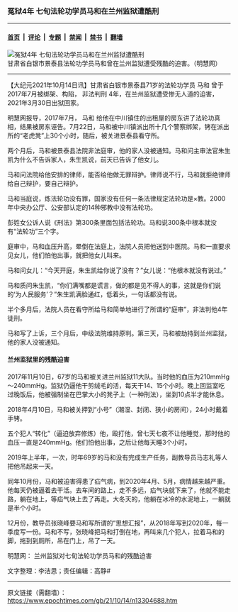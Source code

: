 ### 冤狱4年 七旬法轮功学员马和在兰州监狱遭酷刑

---

#### [首页](../../../..?n13304688) &nbsp;|&nbsp; [评论](../../../../../epoch-comment?n13304688) &nbsp;|&nbsp; [专题](../../../../../epoch-special?n13304688) &nbsp;|&nbsp; [禁闻](../../../../../epoch-news?n13304688) &nbsp;|&nbsp; [禁书](../../../../../books?n13304688) &nbsp;|&nbsp; [翻墙](https://github.com/gfw-breaker/nogfw/blob/master/README.md?n13304688)


<div><img alt="冤狱4年 七旬法轮功学员马和在兰州监狱遭酷刑" class="attachment-djy_600_400 size-djy_600_400 wp-post-image" src="https://i.epochtimes.com/assets/uploads/2021/10/id13304780-2006-6-14-lanzhou-05_Fotor-600x400.jpg"/>
<div class="caption">
 甘肃省白银市景泰县法轮功学员马和曾在兰州监狱遭受残酷的迫害。（明慧网）
</div></div><hr/><div class="post_content" id="artbody" itemprop="articleBody">
 <!-- article content begin -->
 <p>
  【大纪元2021年10月14日讯】甘肃省白银市景泰县71岁的法轮功学员
  <ok href="https://www.epochtimes.com/gb/tag/%E9%A9%AC%E5%92%8C.html">
   马和
  </ok>
  曾于2017年7月被绑架、构陷，
  <ok href="https://www.epochtimes.com/gb/tag/%E9%9D%9E%E6%B3%95%E5%88%A4%E5%88%91.html">
   非法判刑
  </ok>
  4年，在兰州监狱遭受惨无人道的迫害，2021年3月30日出狱回家。
 </p>
 <p>
  明慧网报导，2017年7月，
  <ok href="https://www.epochtimes.com/gb/tag/%E9%A9%AC%E5%92%8C.html">
   马和
  </ok>
  给他在中川镇住的出租屋的房东讲了法轮功真相，结果被房东诬告。7月22日，马和被中川镇派出所十几个警察绑架，铐在派出所的“老虎凳”上30个小时，随后，被关进景泰县看守所。
 </p>
 <p>
  两个月后，马和被景泰县法院非法庭审，他的家人没被通知。马和问主审法官朱生凯为什么不告诉家人，朱生凯说，前天已告诉了他女儿。
 </p>
 <p>
  马和问法院给他安排的律师，能否给他做无罪辩护。律师说不行，马和就拒绝律师给自己辩护，要自己辩护。
 </p>
 <p>
  马和当庭说，炼法轮功没有罪，国家没有任何一条法律规定法轮功是×教。2000年中央办公厅、公安部认定的14种邪教中没有法轮功。
 </p>
 <p>
  彭姓女公诉人说《刑法》第300条里面包括法轮功。马和说300条中根本就没有“法轮功”三个字。
 </p>
 <p>
  庭审中，马和血压升高，晕倒在法庭上，法院人员把他送到中医院。马和一直要求见女儿，他们怕他出事，就把他女儿叫来。
 </p>
 <p>
  马和问女儿：“今天开庭，朱生凯给你说了没有？”女儿说：“他根本就没有说过。”
 </p>
 <p>
  马和质问朱生凯，“你们满嘴都是谎言，做的都是见不得人的事，这就是你们说的‘为人民服务’？”朱生凯满脸通红，低着头，一句话都没有说。
 </p>
 <p>
  半个多月后，法院人员在看守所给马和简单地进行了所谓的“庭审”，非法判他4年徒刑。
 </p>
 <p>
  马和写了上诉，三个月后，中级法院维持原判。第三天，马和被劫持到兰州监狱，他的家人没被通知。
 </p>
 <h4>
  兰州监狱里的残酷迫害
 </h4>
 <p>
  2017年11月10日，67岁的马和被关进兰州监狱11大队。当时他的血压为210mmHg～240mmHg。监狱仍逼他干剪绒毛的活，每天干14、15个小时。晚上回监室吃过晚饭后，他被强制坐在巴掌大小的凳子上（一种刑法），坐到10点半才能休息。
 </p>
 <p>
  2018年4月10日，马和被关押到“小号”（潮湿、封闭、狭小的房间），24小时戴着手铐。
 </p>
 <p>
  五个犯人“转化”（逼迫放弃修炼）他，殴打他，曾七天七夜不让他睡觉，那时他的血压一直是240mmHg。他们怕他出事，之后让他每天睡3个小时。
 </p>
 <p>
  2019年上半年，一次，时年69岁的马和没有完成生产任务，副教导员马志礼等人把他吊起来一天。
 </p>
 <p>
  同年10月份，马和被迫害得患了疝气病，到2020年4月、5月，病情越来越严重。他每天仍被逼着去干活。去车间的路上，走不多远，疝气块就下来了，他就不能走路，躺在地上，等疝气块上去了再走。大冬天的，他躺在冰冷的水泥地上，一躺就是半个小时。
 </p>
 <p>
  12月份，教导员张晓峰要马和写所谓的“思想汇报”，从2018年写到2020年，每一季度写一份。马和不写，张晓峰把马和打倒在地，再叫来几个犯人，拉着马和的脚，拖到到厕所，吊在门上，吊了一天。
 </p>
 <p>
  明慧网：
  <ok href="http://big5.minghui.org/mh/articles/2021/10/12/%E8%98%AD%E5%B7%9E%E7%9B%A3%E7%8D%84%E5%B0%8D%E4%B8%83%E6%97%AC%E6%B3%95%E8%BC%AA%E5%8A%9F%E5%AD%B8%E5%93%A1%E9%A6%AC%E5%92%8C%E7%9A%84%E6%AE%98%E9%85%B7%E8%BF%AB%E5%AE%B3-432445.html">
   兰州监狱对七旬法轮功学员马和的残酷迫害
  </ok>
 </p>
 <p>
  文字整理：李洁思；责任编辑：高静#
 </p>
 <!-- article content end -->
 <div id="below_article_ad">
 </div>
</div>


---

原文链接（需翻墙）：https://www.epochtimes.com/gb/21/10/14/n13304688.htm